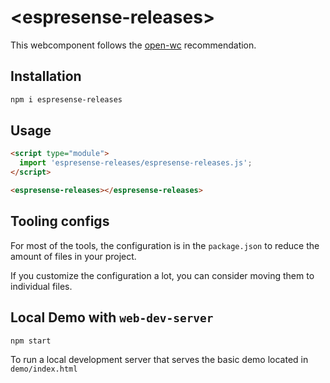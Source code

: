 # \<espresense-releases>

This webcomponent follows the [open-wc](https://github.com/open-wc/open-wc) recommendation.

## Installation

```bash
npm i espresense-releases
```

## Usage

```html
<script type="module">
  import 'espresense-releases/espresense-releases.js';
</script>

<espresense-releases></espresense-releases>
```



## Tooling configs

For most of the tools, the configuration is in the `package.json` to reduce the amount of files in your project.

If you customize the configuration a lot, you can consider moving them to individual files.

## Local Demo with `web-dev-server`

```bash
npm start
```

To run a local development server that serves the basic demo located in `demo/index.html`
